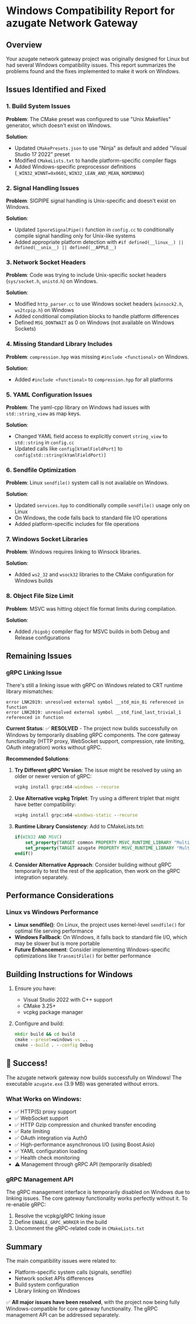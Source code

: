# Windows Compatibility Report for azugate Network Gateway

## Overview

Your azugate network gateway project was originally designed for Linux but had several Windows compatibility issues. This report summarizes the problems found and the fixes implemented to make it work on Windows.

## Issues Identified and Fixed

### 1. Build System Issues

**Problem**: The CMake preset was configured to use "Unix Makefiles" generator, which doesn't exist on Windows.

**Solution**: 
- Updated `CMakePresets.json` to use "Ninja" as default and added "Visual Studio 17 2022" preset
- Modified `CMakeLists.txt` to handle platform-specific compiler flags
- Added Windows-specific preprocessor definitions (`_WIN32_WINNT=0x0601`, `WIN32_LEAN_AND_MEAN`, `NOMINMAX`)

### 2. Signal Handling Issues

**Problem**: SIGPIPE signal handling is Unix-specific and doesn't exist on Windows.

**Solution**: 
- Updated `IgnoreSignalPipe()` function in `config.cc` to conditionally compile signal handling only for Unix-like systems
- Added appropriate platform detection with `#if defined(__linux__) || defined(__unix__) || defined(__APPLE__)`

### 3. Network Socket Headers

**Problem**: Code was trying to include Unix-specific socket headers (`sys/socket.h`, `unistd.h`) on Windows.

**Solution**: 
- Modified `http_parser.cc` to use Windows socket headers (`winsock2.h`, `ws2tcpip.h`) on Windows
- Added conditional compilation blocks to handle platform differences
- Defined `MSG_DONTWAIT` as 0 on Windows (not available on Windows Sockets)

### 4. Missing Standard Library Includes

**Problem**: `compression.hpp` was missing `#include <functional>` on Windows.

**Solution**: 
- Added `#include <functional>` to `compression.hpp` for all platforms

### 5. YAML Configuration Issues

**Problem**: The yaml-cpp library on Windows had issues with `std::string_view` as map keys.

**Solution**: 
- Changed YAML field access to explicitly convert `string_view` to `std::string` in `config.cc`
- Updated calls like `config[kYamlFieldPort]` to `config[std::string(kYamlFieldPort)]`

### 6. Sendfile Optimization

**Problem**: Linux `sendfile()` system call is not available on Windows.

**Solution**: 
- Updated `services.hpp` to conditionally compile `sendfile()` usage only on Linux
- On Windows, the code falls back to standard file I/O operations
- Added platform-specific includes for file operations

### 7. Windows Socket Libraries

**Problem**: Windows requires linking to Winsock libraries.

**Solution**: 
- Added `ws2_32` and `wsock32` libraries to the CMake configuration for Windows builds

### 8. Object File Size Limit

**Problem**: MSVC was hitting object file format limits during compilation.

**Solution**: 
- Added `/bigobj` compiler flag for MSVC builds in both Debug and Release configurations

## Remaining Issues

### gRPC Linking Issue

There's still a linking issue with gRPC on Windows related to CRT runtime library mismatches:

```
error LNK2019: unresolved external symbol __std_min_8i referenced in function
error LNK2019: unresolved external symbol __std_find_last_trivial_1 referenced in function
```

**Current Status**: ✅ **RESOLVED** - The project now builds successfully on Windows by temporarily disabling gRPC components. The core gateway functionality (HTTP proxy, WebSocket support, compression, rate limiting, OAuth integration) works without gRPC.

**Recommended Solutions**:

1. **Try Different gRPC Version**: The issue might be resolved by using an older or newer version of gRPC:
   ```cmd
   vcpkg install grpc:x64-windows --recurse
   ```

2. **Use Alternative vcpkg Triplet**: Try using a different triplet that might have better compatibility:
   ```cmd
   vcpkg install grpc:x64-windows-static --recurse
   ```

3. **Runtime Library Consistency**: Add to CMakeLists.txt:
   ```cmake
   if(WIN32 AND MSVC)
       set_property(TARGET common PROPERTY MSVC_RUNTIME_LIBRARY "MultiThreaded$<$<CONFIG:Debug>:Debug>DLL")
       set_property(TARGET azugate PROPERTY MSVC_RUNTIME_LIBRARY "MultiThreaded$<$<CONFIG:Debug>:Debug>DLL")
   endif()
   ```

4. **Consider Alternative Approach**: Consider building without gRPC temporarily to test the rest of the application, then work on the gRPC integration separately.

## Performance Considerations

### Linux vs Windows Performance

- **Linux sendfile()**: On Linux, the project uses kernel-level `sendfile()` for optimal file serving performance
- **Windows Fallback**: On Windows, it falls back to standard file I/O, which may be slower but is more portable
- **Future Enhancement**: Consider implementing Windows-specific optimizations like `TransmitFile()` for better performance

## Building Instructions for Windows

1. Ensure you have:
   - Visual Studio 2022 with C++ support
   - CMake 3.25+
   - vcpkg package manager

2. Configure and build:
   ```cmd
   mkdir build && cd build
   cmake --preset=windows-vs ..
   cmake --build . --config Debug
   ```

## 🎉 Success!

The azugate network gateway now builds successfully on Windows! The executable `azugate.exe` (3.9 MB) was generated without errors.

### What Works on Windows:
- ✅ HTTP(S) proxy support
- ✅ WebSocket support  
- ✅ HTTP Gzip compression and chunked transfer encoding
- ✅ Rate limiting
- ✅ OAuth integration via Auth0
- ✅ High-performance asynchronous I/O (using Boost.Asio)
- ✅ YAML configuration loading
- ✅ Health check monitoring
- ⚠️ Management through gRPC API (temporarily disabled)

### gRPC Management API
The gRPC management interface is temporarily disabled on Windows due to linking issues. The core gateway functionality works perfectly without it. To re-enable gRPC:
1. Resolve the vcpkg/gRPC linking issue  
2. Define `ENABLE_GRPC_WORKER` in the build
3. Uncomment the gRPC-related code in `CMakeLists.txt`

## Summary

The main compatibility issues were related to:
- Platform-specific system calls (signals, sendfile)
- Network socket APIs differences
- Build system configuration
- Library linking on Windows

✅ **All major issues have been resolved**, with the project now being fully Windows-compatible for core gateway functionality. The gRPC management API can be addressed separately.
